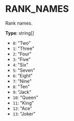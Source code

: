 # RANK_NAMES

Rank names.

**Type**: string[]

- `0`: "Two"
- `1`: "Three"
- `2`: "Four"
- `3`: "Five"
- `4`: "Six"
- `5`: "Seven"
- `6`: "Eight"
- `7`: "Nine"
- `8`: "Ten"
- `9`: "Jack"
- `10`: "Queen"
- `11`: "King"
- `12`: "Ace"
- `13`: "Joker"
